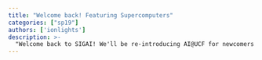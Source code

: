 ```yaml
---
title: "Welcome back! Featuring Supercomputers"
categories: ["sp19"]
authors: ['ionlights']
description: >-
  "Welcome back to SIGAI! We'll be re-introducing AI@UCF for newcomers and refreshing it for veterans; following that, we'll cover some club logistics, reveal our plans for the semester, and finish off with setting everyone up on the UCF Supercomputer, from which we'll be streaming all future meetings!"
---
```


 

